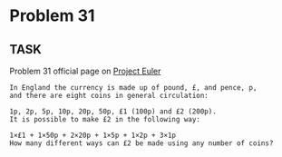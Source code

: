 Problem 31 
===

## TASK ##

Problem 31 official page on [Project Euler](http://projecteuler.net/problem=31)

	In England the currency is made up of pound, £, and pence, p,
	and there are eight coins in general circulation:
	
	1p, 2p, 5p, 10p, 20p, 50p, £1 (100p) and £2 (200p).
	It is possible to make £2 in the following way:
	
	1×£1 + 1×50p + 2×20p + 1×5p + 1×2p + 3×1p
	How many different ways can £2 be made using any number of coins?
